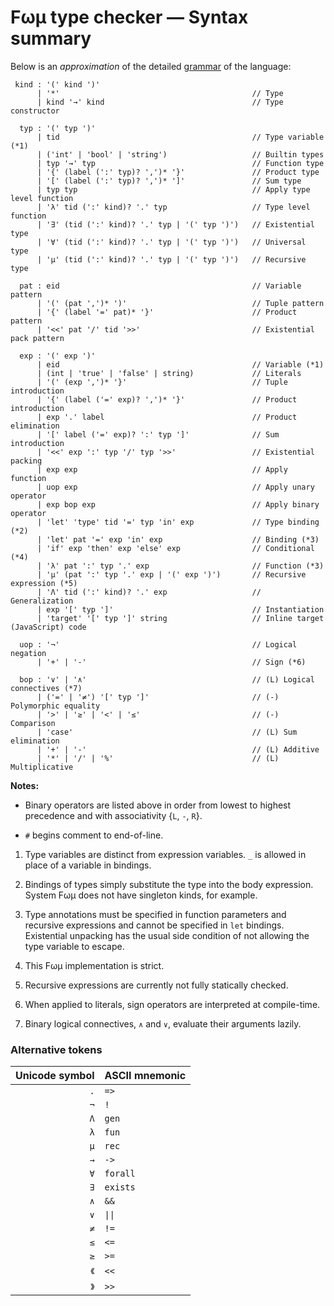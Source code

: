 # Fωμ type checker &mdash; Syntax summary

Below is an _approximation_ of the detailed
[grammar](src/main/FomParser/Grammar.mly) of the language:

```g4
 kind : '(' kind ')'
      | '*'                                           // Type
      | kind '→' kind                                 // Type constructor

  typ : '(' typ ')'
      | tid                                           // Type variable (*1)
      | ('int' | 'bool' | 'string')                   // Builtin types
      | typ '→' typ                                   // Function type
      | '{' (label (':' typ)? ',')* '}'               // Product type
      | '[' (label (':' typ)? ',')* ']'               // Sum type
      | typ typ                                       // Apply type level function
      | 'λ' tid (':' kind)? '.' typ                   // Type level function
      | '∃' (tid (':' kind)? '.' typ | '(' typ ')')   // Existential type
      | '∀' (tid (':' kind)? '.' typ | '(' typ ')')   // Universal type
      | 'μ' (tid (':' kind)? '.' typ | '(' typ ')')   // Recursive type

  pat : eid                                           // Variable pattern
      | '(' (pat ',')* ')'                            // Tuple pattern
      | '{' (label '=' pat)* '}'                      // Product pattern
      | '<<' pat '/' tid '>>'                         // Existential pack pattern

  exp : '(' exp ')'
      | eid                                           // Variable (*1)
      | (int | 'true' | 'false' | string)             // Literals
      | '(' (exp ',')* '}'                            // Tuple introduction
      | '{' (label ('=' exp)? ',')* '}'               // Product introduction
      | exp '.' label                                 // Product elimination
      | '[' label ('=' exp)? ':' typ ']'              // Sum introduction
      | '<<' exp ':' typ '/' typ '>>'                 // Existential packing
      | exp exp                                       // Apply function
      | uop exp                                       // Apply unary operator
      | exp bop exp                                   // Apply binary operator
      | 'let' 'type' tid '=' typ 'in' exp             // Type binding (*2)
      | 'let' pat '=' exp 'in' exp                    // Binding (*3)
      | 'if' exp 'then' exp 'else' exp                // Conditional (*4)
      | 'λ' pat ':' typ '.' exp                       // Function (*3)
      | 'μ' (pat ':' typ '.' exp | '(' exp ')')       // Recursive expression (*5)
      | 'Λ' tid (':' kind)? '.' exp                   // Generalization
      | exp '[' typ ']'                               // Instantiation
      | 'target' '[' typ ']' string                   // Inline target (JavaScript) code

  uop : '¬'                                           // Logical negation
      | '+' | '-'                                     // Sign (*6)

  bop : '∨' | '∧'                                     // (L) Logical connectives (*7)
      | ('=' | '≠') '[' typ ']'                       // (-) Polymorphic equality
      | '>' | '≥' | '<' | '≤'                         // (-) Comparison
      | 'case'                                        // (L) Sum elimination
      | '+' | '-'                                     // (L) Additive
      | '*' | '/' | '%'                               // (L) Multiplicative
```

**Notes:**

- Binary operators are listed above in order from lowest to highest precedence
  and with associativity {`L`, `-`, `R`}.

- `#` begins comment to end-of-line.

1. Type variables are distinct from expression variables. `_` is allowed in
   place of a variable in bindings.

2. Bindings of types simply substitute the type into the body expression. System
   Fωμ does not have singleton kinds, for example.

3. Type annotations must be specified in function parameters and recursive
   expressions and cannot be specified in `let` bindings. Existential unpacking
   has the usual side condition of not allowing the type variable to escape.

4. This Fωμ implementation is strict.

5. Recursive expressions are currently not fully statically checked.

6. When applied to literals, sign operators are interpreted at compile-time.

7. Binary logical connectives, `∧` and `∨`, evaluate their arguments lazily.

### Alternative tokens

| Unicode symbol | ASCII mnemonic            |
| -------------: | :------------------------ |
|            `.` | `=>`                      |
|            `¬` | `!`                       |
|            `Λ` | `gen`                     |
|            `λ` | `fun`                     |
|            `μ` | `rec`                     |
|            `→` | `->`                      |
|            `∀` | `forall`                  |
|            `∃` | `exists`                  |
|            `∧` | `&&`                      |
|            `∨` | <code>&#124;&#124;</code> |
|            `≠` | `!=`                      |
|            `≤` | `<=`                      |
|            `≥` | `>=`                      |
|           `《` | `<<`                      |
|           `》` | `>>`                      |
